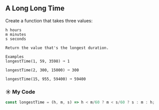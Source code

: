 ## A Long Long Time

Create a function that takes three values:
```
h hours
m minutes
s seconds

Return the value that's the longest duration.

Examples
longestTime(1, 59, 3598) ➞ 1

longestTime(2, 300, 15000) ➞ 300

longestTime(15, 955, 59400) ➞ 59400
```
### :sunny: My Code
```js
const longestTime = (h, m, s) => h < m/60 ? m < s/60 ? s : m : h;

```
